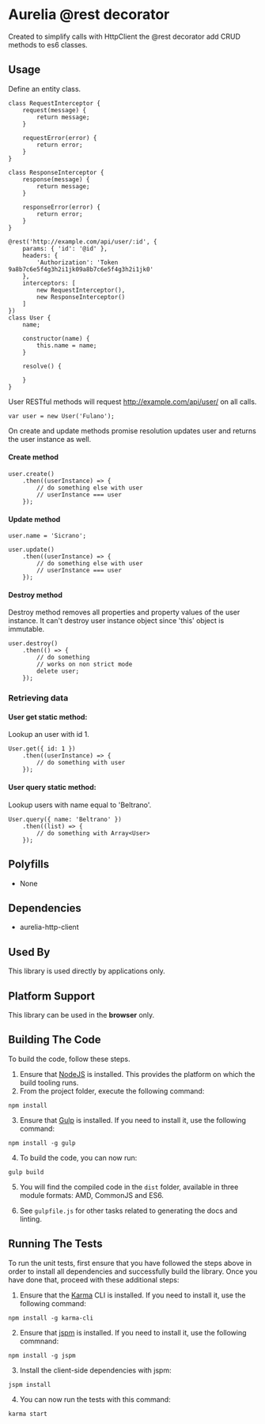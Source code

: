 # Aurelia @rest decorator

Created to simplify calls with HttpClient the @rest decorator add CRUD methods to es6 classes.

## Usage

Define an entity class.

```
class RequestInterceptor {
    request(message) {
        return message;
    }

    requestError(error) {
        return error;
    }
}

class ResponseInterceptor {
    response(message) {
        return message;
    }

    responseError(error) {
        return error;
    }
}

@rest('http://example.com/api/user/:id', {
    params: { 'id': '@id' },
    headers: {
        'Authorization': 'Token 9a8b7c6e5f4g3h2i1jk09a8b7c6e5f4g3h2i1jk0'
    },
    interceptors: [
        new RequestInterceptor(),
        new ResponseInterceptor()
    ]
})
class User {
    name;

    constructor(name) {
        this.name = name;
    }

    resolve() {

    }
}
```

User RESTful methods will request http://example.com/api/user/ on all calls.

```
var user = new User('Fulano');
```

On create and update methods promise resolution updates user and returns the user instance as well.

#### Create method

```
user.create()
    .then((userInstance) => { 
        // do something else with user
        // userInstance === user
    });
```

#### Update method

```
user.name = 'Sicrano';

user.update()
    .then((userInstance) => { 
        // do something else with user
        // userInstance === user        
    });
```

#### Destroy method

Destroy method removes all properties and property values of the user instance. It can't destroy user instance object since 'this' object is immutable.

```
user.destroy()
    .then(() => { 
        // do something
        // works on non strict mode
        delete user;
    });
```

### Retrieving data

#### User get static method:

Lookup an user with id 1.

```
User.get({ id: 1 })
    .then((userInstance) => {
        // do something with user
    });
```

#### User query static method:

Lookup users with name equal to 'Beltrano'.

```
User.query({ name: 'Beltrano' })
    .then((list) => {
        // do something with Array<User>
    });
```

## Polyfills

* None

## Dependencies

* aurelia-http-client

## Used By

This library is used directly by applications only.

## Platform Support

This library can be used in the **browser** only.

## Building The Code

To build the code, follow these steps.

1. Ensure that [NodeJS](http://nodejs.org/) is installed. This provides the platform on which the build tooling runs.
2. From the project folder, execute the following command:

  ```shell
  npm install
  ```
3. Ensure that [Gulp](http://gulpjs.com/) is installed. If you need to install it, use the following command:

  ```shell
  npm install -g gulp
  ```
4. To build the code, you can now run:

  ```shell
  gulp build
  ```
5. You will find the compiled code in the `dist` folder, available in three module formats: AMD, CommonJS and ES6.

6. See `gulpfile.js` for other tasks related to generating the docs and linting.

## Running The Tests

To run the unit tests, first ensure that you have followed the steps above in order to install all dependencies and successfully build the library. Once you have done that, proceed with these additional steps:

1. Ensure that the [Karma](http://karma-runner.github.io/) CLI is installed. If you need to install it, use the following command:

  ```shell
  npm install -g karma-cli
  ```
2. Ensure that [jspm](http://jspm.io/) is installed. If you need to install it, use the following commnand:

  ```shell
  npm install -g jspm
  ```
3. Install the client-side dependencies with jspm:

  ```shell
  jspm install
  ```

4. You can now run the tests with this command:

  ```shell
  karma start
  ```
